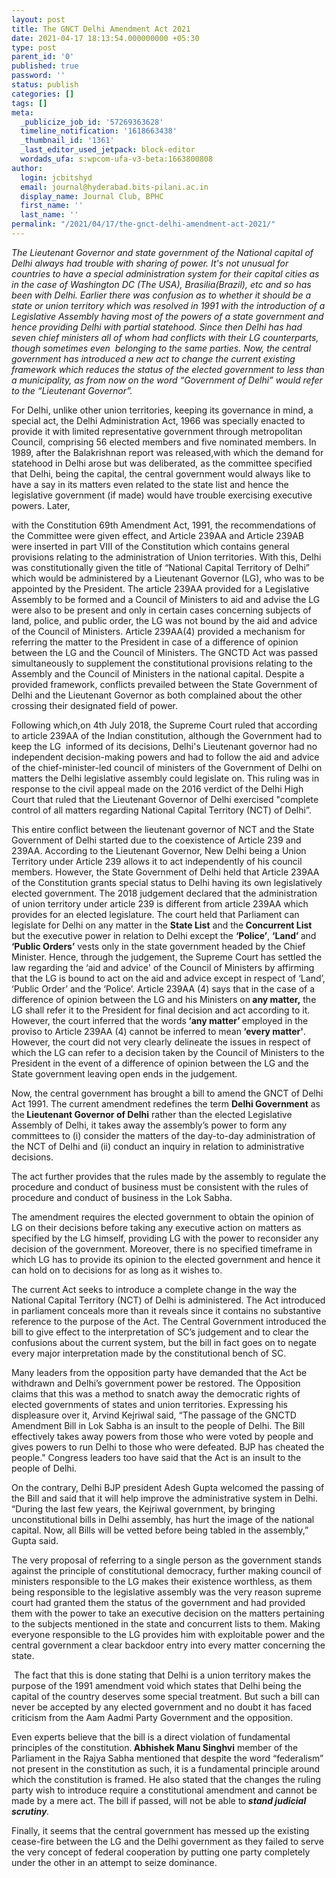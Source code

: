 ```yaml
---
layout: post
title: The GNCT Delhi Amendment Act 2021
date: 2021-04-17 18:13:54.000000000 +05:30
type: post
parent_id: '0'
published: true
password: ''
status: publish
categories: []
tags: []
meta:
  _publicize_job_id: '57269363628'
  timeline_notification: '1618663438'
  _thumbnail_id: '1361'
  _last_editor_used_jetpack: block-editor
  wordads_ufa: s:wpcom-ufa-v3-beta:1663800808
author:
  login: jcbitshyd
  email: journal@hyderabad.bits-pilani.ac.in
  display_name: Journal Club, BPHC
  first_name: ''
  last_name: ''
permalink: "/2021/04/17/the-gnct-delhi-amendment-act-2021/"
---
```

<p><!-- wp:paragraph --></p>
<p><em>The Lieutenant Governor and state government of the National capital of Delhi always had trouble with sharing of power. It's not unusual for countries to have a special administration system for their capital cities as in the case of Washington DC (The USA), Brasilia(Brazil), etc and so has been with Delhi. Earlier there was confusion as to whether it should be a state or union territory which was resolved in 1991 with the introduction of a Legislative Assembly having most of the powers of a state government and hence providing Delhi with partial statehood. Since then Delhi has had seven chief ministers all of whom had conflicts with their LG counterparts, though sometimes even&nbsp; belonging to the same parties. Now, the central government has introduced a new act to change the current existing framework which reduces the status of the elected government to less than a municipality, as from now on the word “Government of Delhi” would refer to the “Lieutenant Governor”.</em></p>
<p><!-- /wp:paragraph --></p>
<p><!-- wp:paragraph --></p>
<p>For Delhi, unlike other union territories, keeping its governance in mind, a special act, the Delhi Administration Act, 1966 was specially enacted to provide it with limited representative government through metropolitan Council, comprising 56 elected members and five nominated members. In 1989, after the Balakrishnan report was released,with which the demand for statehood in Delhi arose but was deliberated, as the committee specified that Delhi, being the capital, the central government would always like to have a say in its matters even related to the state list and hence the legislative government (if made) would have trouble exercising executive powers. Later,&nbsp;</p>
<p><!-- /wp:paragraph --></p>
<p><!-- wp:paragraph --></p>
<p>with the Constitution 69th Amendment Act, 1991, the recommendations of the Committee were given effect, and Article 239AA and Article 239AB were inserted in part VIII of the Constitution which contains general provisions relating to the administration of Union territories. With this, Delhi was constitutionally given the title of “National Capital Territory of Delhi” which would be administered by a Lieutenant Governor (LG), who was to be appointed by the President. The article 239AA provided for a Legislative Assembly to be formed and a Council of Ministers to aid and advise the LG were also to be present and only in certain cases concerning subjects of land, police, and public order, the LG was not bound by the aid and advice of the Council of Ministers. Article 239AA(4) provided a mechanism for referring the matter to the President in case of a difference of opinion between the LG and the Council of Ministers. The GNCTD Act was passed simultaneously to supplement the constitutional provisions relating to the Assembly and the Council of Ministers in the national capital. Despite a provided framework, conflicts prevailed between the State Government of Delhi and the Lieutenant Governor as both complained about the other crossing their designated field of power.</p>
<p><!-- /wp:paragraph --></p>
<p><!-- wp:paragraph --></p>
<p>Following which,on 4th July 2018, the Supreme Court ruled that according to article 239AA of the Indian constitution, although the Government had to keep the LG&nbsp; informed of its decisions, Delhi's Lieutenant governor had no independent decision-making powers and had to follow the aid and advice of the chief-minister-led council of ministers of the Government of Delhi on matters the Delhi legislative assembly could legislate on. This ruling was in response to the civil appeal made on the 2016 verdict of the Delhi High Court that ruled that the Lieutenant Governor of Delhi exercised "complete control of all matters regarding National Capital Territory (NCT) of Delhi”.</p>
<p><!-- /wp:paragraph --></p>
<p><!-- wp:paragraph --></p>
<p>This entire conflict between the lieutenant governor of NCT and the State Government of Delhi started due to the coexistence of Article 239 and 239AA. According to the Lieutenant Governor, New Delhi being a Union Territory under Article 239 allows it to act independently of his council members. However, the State Government of Delhi held that Article 239AA of the Constitution grants special status to Delhi having its own legislatively elected government. The 2018 judgement declared that the administration of union territory under article 239 is different from article 239AA which provides for an elected legislature. The court held that Parliament can legislate for Delhi on any matter in the <strong>State List</strong> and the<strong> Concurrent List</strong> but the executive power in relation to Delhi except the <strong>‘Police’</strong>, <strong>‘Land’ </strong>and <strong>‘Public Orders’</strong> vests only in the state government headed by the Chief Minister. Hence, through the judgement, the Supreme Court has settled the law regarding the ‘aid and advice' of the Council of Ministers by affirming that the LG is bound to act on the aid and advice except in respect of ‘Land’, ‘Public Order’ and the ‘Police’. Article 239AA (4) says that in the case of a difference of opinion between the LG and his Ministers on<strong> any matter,</strong> the LG shall refer it to the President for final decision and act according to it. However, the court inferred that the words<strong> ‘any matter’ </strong>employed in the proviso to Article 239AA (4) cannot be inferred to mean<strong> ‘every matter'</strong>. However, the court did not very clearly delineate the issues in respect of which the LG can refer to a decision taken by the Council of Ministers to the President in the event of a difference of opinion between the LG and the State government leaving open ends in the judgement.</p>
<p><!-- /wp:paragraph --></p>
<p><!-- wp:paragraph --></p>
<p>Now, the central government has brought a bill to amend the GNCT of Delhi Act 1991. The current amendment redefines the term <strong>Delhi Government</strong> as the<strong> Lieutenant Governor of Delhi</strong> rather than the elected Legislative Assembly of Delhi, it takes away the assembly’s power to form any committees to (i) consider the matters of the day-to-day administration of the NCT of Delhi and (ii) conduct an inquiry in relation to administrative decisions.</p>
<p><!-- /wp:paragraph --></p>
<p><!-- wp:paragraph --></p>
<p>The act further provides that the rules made by the assembly to regulate the procedure and conduct of business must be consistent with the rules of procedure and conduct of business in the Lok Sabha.</p>
<p><!-- /wp:paragraph --></p>
<p><!-- wp:paragraph --></p>
<p>The amendment requires the elected government to obtain the opinion of LG on their decisions before taking any executive action on matters as specified by the LG himself, providing LG with the power to reconsider any decision of the government. Moreover, there is no specified timeframe in which LG has to provide its opinion to the elected government and hence it can hold on to decisions for as long as it wishes to.&nbsp;</p>
<p><!-- /wp:paragraph --></p>
<p><!-- wp:paragraph --></p>
<p>The current Act seeks to introduce a complete change in the way the National Capital Territory (NCT) of Delhi is administered. The Act introduced in parliament conceals more than it reveals since it contains no substantive reference to the purpose of the Act. The Central Government introduced the bill to give effect to the interpretation of SC’s judgement and to clear the confusions about the current system, but the bill in fact goes on to negate every major interpretation made by the constitutional bench of SC.&nbsp;&nbsp;</p>
<p><!-- /wp:paragraph --></p>
<p><!-- wp:paragraph --></p>
<p>Many leaders from the opposition party have demanded that the Act be withdrawn and Delhi’s government power be restored. The Opposition claims that this was a method to snatch away the democratic rights of elected governments of states and union territories. Expressing his displeasure over it, Arvind Kejriwal said, “The passage of the GNCTD Amendment Bill in Lok Sabha is an insult to the people of Delhi. The Bill effectively takes away powers from those who were voted by people and gives powers to run Delhi to those who were defeated. BJP has cheated the people." Congress leaders too have said that the Act is an insult to the people of Delhi.</p>
<p><!-- /wp:paragraph --></p>
<p><!-- wp:paragraph --></p>
<p>On the contrary, Delhi BJP president Adesh Gupta welcomed the passing of the Bill and said that it will help improve the administrative system in Delhi. “During the last few years, the Kejriwal government, by bringing unconstitutional bills in Delhi assembly, has hurt the image of the national capital. Now, all Bills will be vetted before being tabled in the assembly,” Gupta said.</p>
<p><!-- /wp:paragraph --></p>
<p><!-- wp:paragraph --></p>
<p>The very proposal of referring to a single person as the government stands against the principle of constitutional democracy, further making council of ministers responsible to the LG makes their existence worthless, as them being responsible to the legislative assembly was the very reason supreme court had granted them the status of the government and had provided them with the power to take an executive decision on the matters pertaining to the subjects mentioned in the state and concurrent lists to them. Making everyone responsible to the LG provides him with exploitable power and the central government a clear backdoor entry into every matter concerning the state.</p>
<p><!-- /wp:paragraph --></p>
<p><!-- wp:paragraph --></p>
<p>&nbsp;The fact that this is done stating that Delhi is a union territory makes the purpose of the 1991 amendment void which states that Delhi being the capital of the country deserves some special treatment. But such a bill can never be accepted by any elected government and no doubt it has faced criticism from the Aam Aadmi Party Government and the opposition.</p>
<p><!-- /wp:paragraph --></p>
<p><!-- wp:paragraph --></p>
<p>Even experts believe that the bill is a direct violation of fundamental principles of the constitution.<strong> Abhishek Manu Singhvi</strong> member of the Parliament in the Rajya Sabha mentioned that despite the word “federalism” not present in the constitution as such, it is a fundamental principle around which the constitution is framed. He also stated that the changes the ruling party wish to introduce require a constitutional amendment and cannot be made by a mere act. The bill if passed, will not be able to<strong><em> stand judicial scrutiny</em></strong><em>.</em></p>
<p><!-- /wp:paragraph --></p>
<p><!-- wp:paragraph --></p>
<p>Finally, it seems that the central government has messed up the existing cease-fire between the LG and the Delhi government as they failed to serve the very concept of federal cooperation by putting one party completely under the other in an attempt to seize dominance.</p>
<p><!-- /wp:paragraph --></p>
